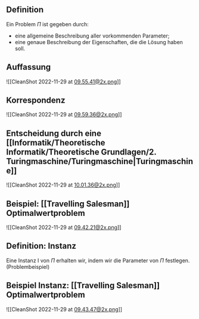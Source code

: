 ## Definition

Ein Problem $\Pi$ ist gegeben durch:

- eine allgemeine Beschreibung aller vorkommenden Parameter;
- eine genaue Beschreibung der Eigenschaften, die die Lösung haben soll.

## Auffassung

![[CleanShot 2022-11-29 at 09.55.41@2x.png]]

## Korrespondenz

![[CleanShot 2022-11-29 at 09.59.36@2x.png]]

## Entscheidung durch eine [[Informatik/Theoretische Informatik/Theoretische Grundlagen/2. Turingmaschine/Turingmaschine|Turingmaschine]]

![[CleanShot 2022-11-29 at 10.01.36@2x.png]]

## Beispiel: [[Travelling Salesman]] Optimalwertproblem

![[CleanShot 2022-11-29 at 09.42.21@2x.png]]

## Definition: Instanz

Eine Instanz I von $\Pi$ erhalten wir, indem wir die Parameter von $\Pi$ festlegen. (Problembeispiel)

## Beispiel Instanz: [[Travelling Salesman]] Optimalwertproblem

![[CleanShot 2022-11-29 at 09.43.47@2x.png]]
